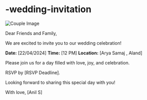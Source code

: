 # -wedding-invitation

![Couple Image](https://encrypted-tbn0.gstatic.com/images?q=tbn:ANd9GcRLKcPfS3gVNEezDud5Qg5S-82z9jdElr7Bs3nEykXCFA&s)

Dear Friends and Family,

We are excited to invite you to our wedding celebration!

**Date:** [22/04/2024]
**Time:** [12 PM]
**Location:** [Arya Samaj , Aland]

Please join us for a day filled with love, joy, and celebration.

RSVP by [RSVP Deadline].

Looking forward to sharing this special day with you!

With love,
[Anil S]
